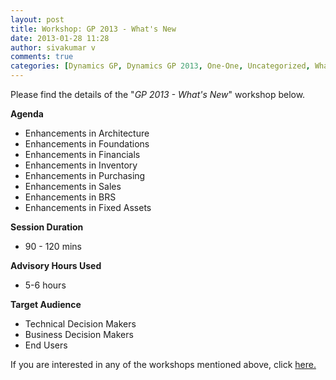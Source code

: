 ```yaml
---
layout: post
title: Workshop: GP 2013 - What's New
date: 2013-01-28 11:28
author: sivakumar v
comments: true
categories: [Dynamics GP, Dynamics GP 2013, One-One, Uncategorized, Whats New, Workshops]
---
```

<p>Please find the details of the "<em>GP 2013 - What's New</em>" workshop below.<p><strong>Agenda</strong></p><ul>
<li>Enhancements in Architecture</li>
<li>Enhancements in Foundations</li>
<li>Enhancements in Financials</li>
<li>Enhancements in Inventory</li>
<li>Enhancements in Purchasing</li>
<li>Enhancements in Sales</li>
<li>Enhancements in BRS</li>
<li>Enhancements in Fixed Assets</li>
</ul><p><strong>Session Duration</strong></p><ul>
<li>90 - 120&nbsp;mins</li>
</ul><p><strong>Advisory Hours Used</strong></p><ul>
<li>5-6&nbsp;hours</li>
</ul><p><strong>Target Audience</strong></p><ul>
<li>Technical Decision Makers</li>
<li>Business Decision Makers</li>
<li>End Users</li>
</ul><p>If you are interested in any of the workshops mentioned above, click <a href="mailto:blog_ptsdynamics@microsoft.com?Subject=Dynamics%20GP%20Workshops%20-%20Registration&amp;Body=PLEASE%20FILL%20IN%20THE%20FOLLOWING%20DETAILS%0A%0AName%3A%0ACompany%20Name%3A%0APartner%20ID%3A%0AContact%20number%3A%0AEmail%20ID%3A%0AProducts%20interested%20in%3A%0ASessions%20interested%20in%3A">here.</a></p></p>

